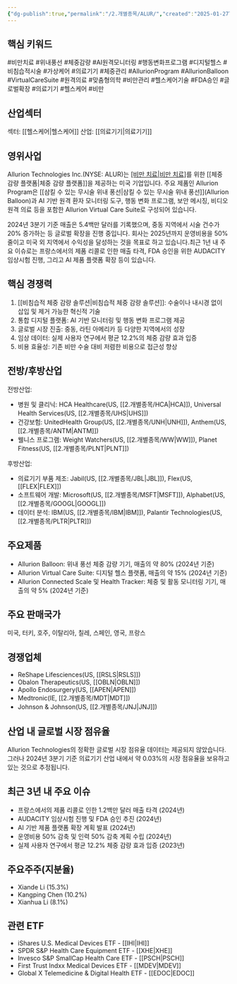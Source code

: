 ```yaml
---
{"dg-publish":true,"permalink":"/2.개별종목/ALUR/","created":"2025-01-27T12:20:27.097+09:00","updated":"2025-07-29T21:37:04.281+09:00"}
---
```


## 핵심 키워드

#비만치료 #위내풍선 #체중감량 #AI원격모니터링 #행동변화프로그램 #디지털헬스 #비침습적시술 #가상케어 #의료기기 #체중관리 #AllurionProgram #AllurionBalloon #VirtualCareSuite #원격의료 #맞춤형의학 #비만관리 #헬스케어기술 #FDA승인 #글로벌확장 #의료기기 #헬스케어 #비만 

## 산업섹터

섹터: [[헬스케어\|헬스케어]]
산업: [[의료기기\|의료기기]]

## 영위사업

Allurion Technologies Inc.(NYSE: ALUR)는 [[비만 치료\|비만 치료]]([[비만\|비만]])를 위한 [[체중 감량 플랫폼\|체중 감량 플랫폼]]을 제공하는 미국 기업입니다. 주요 제품인 Allurion Program은 [[삼킬 수 있는 무시술 위내 풍선\|삼킬 수 있는 무시술 위내 풍선]](Allurion Balloon)과 AI 기반 원격 환자 모니터링 도구, 행동 변화 프로그램, 보안 메시징, 비디오 원격 의료 등을 포함한 Allurion Virtual Care Suite로 구성되어 있습니다.

2024년 3분기 기준 매출은 5.4백만 달러를 기록했으며, 중동 지역에서 시술 건수가 20% 증가하는 등 글로벌 확장을 진행 중입니다. 회사는 2025년까지 운영비용을 50% 줄이고 미국 외 지역에서 수익성을 달성하는 것을 목표로 하고 있습니다.최근 1년 내 주요 이슈로는 프랑스에서의 제품 리콜로 인한 매출 타격, FDA 승인을 위한 AUDACITY 임상시험 진행, 그리고 AI 제품 플랫폼 확장 등이 있습니다.

## 핵심 경쟁력

1. [[비침습적 체중 감량 솔루션\|비침습적 체중 감량 솔루션]]: 수술이나 내시경 없이 삽입 및 제거 가능한 혁신적 기술
2. 통합 디지털 플랫폼: AI 기반 모니터링 및 행동 변화 프로그램 제공
3. 글로벌 시장 진출: 중동, 라틴 아메리카 등 다양한 지역에서의 성장
4. 임상 데이터: 실제 사용자 연구에서 평균 12.2%의 체중 감량 효과 입증
5. 비용 효율성: 기존 비만 수술 대비 저렴한 비용으로 접근성 향상

## 전방/후방산업

전방산업:

- 병원 및 클리닉: HCA Healthcare(US, [[2.개별종목/HCA\|HCA]]), Universal Health Services(US, [[2.개별종목/UHS\|UHS]])
- 건강보험: UnitedHealth Group(US, [[2.개별종목/UNH\|UNH]]), Anthem(US, [[2.개별종목/ANTM\|ANTM]])
- 웰니스 프로그램: Weight Watchers(US, [[2.개별종목/WW\|WW]]), Planet Fitness(US, [[2.개별종목/PLNT\|PLNT]])

후방산업:

- 의료기기 부품 제조: Jabil(US, [[2.개별종목/JBL\|JBL]]), Flex(US, [[FLEX\|FLEX]])
- 소프트웨어 개발: Microsoft(US, [[2.개별종목/MSFT\|MSFT]]), Alphabet(US, [[2.개별종목/GOOGL\|GOOGL]])
- 데이터 분석: IBM(US, [[2.개별종목/IBM\|IBM]]), Palantir Technologies(US, [[2.개별종목/PLTR\|PLTR]])

## 주요제품

- Allurion Balloon: 위내 풍선 체중 감량 기기, 매출의 약 80% (2024년 기준)
- Allurion Virtual Care Suite: 디지털 헬스 플랫폼, 매출의 약 15% (2024년 기준)
- Allurion Connected Scale 및 Health Tracker: 체중 및 활동 모니터링 기기, 매출의 약 5% (2024년 기준)

## 주요 판매국가

미국, 터키, 호주, 이탈리아, 칠레, 스페인, 영국, 프랑스

## 경쟁업체

- ReShape Lifesciences(US, [[RSLS\|RSLS]])
- Obalon Therapeutics(US, [[OBLN\|OBLN]])
- Apollo Endosurgery(US, [[APEN\|APEN]])
- Medtronic(IE, [[2.개별종목/MDT\|MDT]])
- Johnson & Johnson(US, [[2.개별종목/JNJ\|JNJ]])

## 산업 내 글로벌 시장 점유율

Allurion Technologies의 정확한 글로벌 시장 점유율 데이터는 제공되지 않았습니다. 그러나 2024년 3분기 기준 의료기기 산업 내에서 약 0.03%의 시장 점유율을 보유하고 있는 것으로 추정됩니다.

## 최근 3년 내 주요 이슈

- 프랑스에서의 제품 리콜로 인한 1.2백만 달러 매출 타격 (2024년)
- AUDACITY 임상시험 진행 및 FDA 승인 추진 (2024년)
- AI 기반 제품 플랫폼 확장 계획 발표 (2024년)
- 운영비용 50% 감축 및 인력 50% 감축 계획 수립 (2024년)
- 실제 사용자 연구에서 평균 12.2% 체중 감량 효과 입증 (2023년)

## 주요주주(지분율)

- Xiande Li (15.3%)
- Kangping Chen (10.2%)
- Xianhua Li (8.1%)

## 관련 ETF

- iShares U.S. Medical Devices ETF - [[IHI\|IHI]]
- SPDR S&P Health Care Equipment ETF - [[XHE\|XHE]]
- Invesco S&P SmallCap Health Care ETF - [[PSCH\|PSCH]]
- First Trust Indxx Medical Devices ETF - [[MDEV\|MDEV]]
- Global X Telemedicine & Digital Health ETF - [[EDOC\|EDOC]]